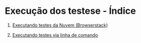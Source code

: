 # Execução dos testese - Índice

1. [Executando testes da Nuvem (Browserstack)](/docs/d-execucao-teste/01_teste-nuvem.md)

2. [Executando testes via linha de comando](/docs/d-execucao-teste/02_teste-linha-de-comando.md)

